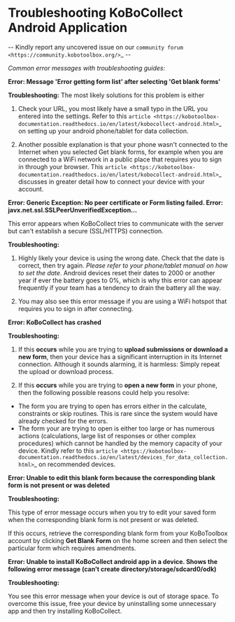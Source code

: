 # Troubleshooting KoBoCollect Android Application

-- Kindly report any uncovered issue on our `community forum <https://community.kobotoolbox.org/>`_ --

*Common error messages with troubleshooting guides:* 

**Error: Message 'Error getting form list' after selecting 'Get blank forms'**

**Troubleshooting:** The most likely solutions for this problem is either

1. Check your URL, you most likely have a small typo in the URL you entered into the settings. Refer to this `article <https://kobotoolbox-documentation.readthedocs.io/en/latest/kobocollect-android.html>`_ on setting up your  android phone/tablet for data collection.

2. Another possible explanation is that your phone wasn't connected to the Internet when you selected Get blank forms, for example when you are connected to a WiFi network in a public place that requires you to sign in through your browser. This `article <https://kobotoolbox-documentation.readthedocs.io/en/latest/kobocollect-android.html>`_ discusses in greater detail how to connect your device with your account.

**Error: Generic Exception: No peer certificate or Form listing failed. Error: javx.net.ssl.SSLPeerUnverifiedException...**

This error appears when KoBoCollect tries to communicate with the server but can't establish a secure (SSL/HTTPS) connection. 

**Troubleshooting:** 

1. Highly likely your device is using the wrong date. Check that the date is correct, then try again. *Please refer to your phone/tablet manual on how to set the date*. Android devices reset their dates to 2000 or another year if ever the battery goes to 0%, which is why this error can appear frequently if your team has a tendency to drain the battery all the way.

2. You may also see this error message if you are using a WiFi hotspot that requires you to sign in after connecting. 

**Error: KoBoCollect has crashed**

**Troubleshooting:** 

1. If this **occurs** while you are trying to **upload submissions or download a new form**, then your device has a significant interruption in its Internet connection. Although it sounds alarming, it is harmless: Simply repeat the upload or download process.

2. If this **occurs** while you are trying to **open a new form** in your phone, then the following possible reasons could help you resolve:

- The form you are trying to open has errors either in the calculate, constraints or skip routines. This is rare since the system would have already checked for the errors.
- The form your are trying to open is either too large or has numerous actions (calculations, large list of responses or other complex procedures) which cannot be handled by the memory capacity of your device. Kindly refer to this `article <https://kobotoolbox-documentation.readthedocs.io/en/latest/devices_for_data_collection.html>`_ on recommended devices.

**Error: Unable to edit this blank form because the corresponding blank form is not present or was deleted**

**Troubleshooting:** 

This type of error message occurs when you try to edit your saved form when the corresponding blank form is not present or was deleted. 

If this occurs, retrieve the corresponding blank form from your KoBoToolbox account by clicking **Get Blank Form** on the home screen and then select the particular form which requires amendments.

**Error: Unable to install KoBoCollect android app in a device. Shows the following error message (can’t create directory/storage/sdcard0/odk)**

**Troubleshooting:**

You see this error message when your device is out of storage space. To overcome this issue, free your device by uninstalling some unnecessary app and then try installing KoBoCollect. 
